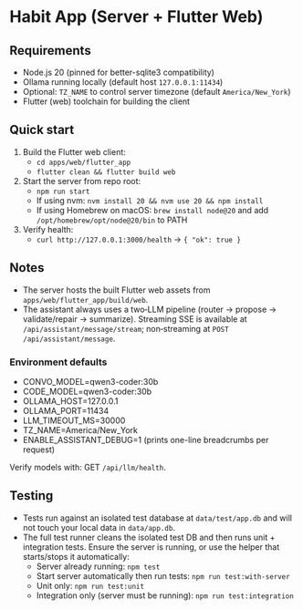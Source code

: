 # Habit App (Server + Flutter Web)

## Requirements
- Node.js 20 (pinned for better-sqlite3 compatibility)
- Ollama running locally (default host `127.0.0.1:11434`)
- Optional: `TZ_NAME` to control server timezone (default `America/New_York`)
- Flutter (web) toolchain for building the client

## Quick start
1. Build the Flutter web client:
   - `cd apps/web/flutter_app`
   - `flutter clean && flutter build web`
2. Start the server from repo root:
   - `npm run start`
   - If using nvm: `nvm install 20 && nvm use 20 && npm install`
   - If using Homebrew on macOS: `brew install node@20` and add `/opt/homebrew/opt/node@20/bin` to PATH
3. Verify health:
   - `curl http://127.0.0.1:3000/health` → `{ "ok": true }`

## Notes
- The server hosts the built Flutter web assets from `apps/web/flutter_app/build/web`.
- The assistant always uses a two‑LLM pipeline (router → propose → validate/repair → summarize). Streaming SSE is available at `/api/assistant/message/stream`; non‑streaming at `POST /api/assistant/message`.

### Environment defaults
- CONVO_MODEL=qwen3-coder:30b
- CODE_MODEL=qwen3-coder:30b
- OLLAMA_HOST=127.0.0.1
- OLLAMA_PORT=11434
- LLM_TIMEOUT_MS=30000
- TZ_NAME=America/New_York
- ENABLE_ASSISTANT_DEBUG=1 (prints one-line breadcrumbs per request)

Verify models with: GET `/api/llm/health`.

## Testing
- Tests run against an isolated test database at `data/test/app.db` and will not touch your local data in `data/app.db`.
- The full test runner cleans the isolated test DB and then runs unit + integration tests. Ensure the server is running, or use the helper that starts/stops it automatically:
  - Server already running: `npm test`
  - Start server automatically then run tests: `npm run test:with-server`
  - Unit only: `npm run test:unit`
  - Integration only (server must be running): `npm run test:integration`


